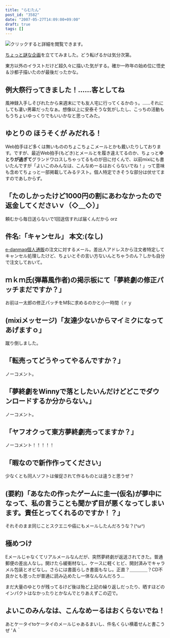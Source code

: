 ```yaml
---
title: "らむたん"
post_id: "3582"
date: "2007-05-27T14:09:00+09:00"
draft: true
tags: []
---
```



![クリックすると詳細を閲覧できます。](https://danmaq.com/!/RAMTAN1GBRIMM/ram_face_ss.jpg)

[ちょっと謎な企画](https://danmaq.com/!/RAMTAN1GBRIMM/)を立ててみました。どう転げるかは気分次第。

東方以外のイラストだけど超久々に描いた気がする。確か一昨年の始め位に悟史＆沙都子描いたのが最後だったかな。

## 例大祭行ってきました！……客としてね

風神録入手しそびれたから来週末にでも友人宅に行ってくるかのぅ。……それにしても凄い男幕だったなぁ。想像以上に安泰そうな気がしたし、こっちの活動ももうちょいゆっくりでもいいかなと思ってみた。

## ゆとりの ほうそくが みだれる！

Web拍手ほど多くは無いもののちょこちょこメールとかも戴いたりしております。ですが、最近Web拍手(もどき)とメールとを履き違えてるのか、ちょっと**ゆとりが過ぎて**グランドワロスしちゃってるものが目に付くんで、以前mixiにも書いたんですが「よいこのみんなは、こんなめーるはおくらないでね！」って意味も含めてちょっと一部掲載してみるテスト。個人特定できそうな部分は伏せてますのであしからず。

## 「たのしかったけど1000円の割にあわなかったので返金してくださいｖ（◇＿◇）」

頼むから毎日送らないで1回送信すれば届くんだから orz

## 件名:「キャンセル」 本文:(なし)

[e-danmaq個人通販](http://e.danmaq.com/)の注文に対するメール。差出人アドレスから注文者特定してキャンセル処理したけど、ちょいとその言い方ないんとちゃうのん？しかも自分で注文しておいて。

## ｍｋｍ氏(弾幕風作者)の掲示板にて「夢終劇の修正パッチまだですか？」

お前は一太郎の修正パッチをM$に求めるのかと小一時間（ｒｙ

## (mixiメッセージ)「友達少ないからマイミクになってあげますｏ」

蹴り倒しました。

## 「転売ってどうやってやるんですか？」

ノーコメント。

## 「夢終劇をWinnyで落としたいんだけどどこでダウンロードするか分からない。」

ノーコメント。

## 「ヤフオクって東方夢終劇売ってますか？」

ノーコメント！！！！！

## 「暇なので新作作ってください」

少なくとも同人ソフトは催促されて作るものとは違うと思うぜ？

## (要約)「あなたの作ったゲームに圭一(仮名)が夢中になって、私の言うことも聞かず目が悪くなってしまいます。責任とってくれるのですか！？」

それそのまま同じことスクエニや癌にもメールしたんだろうな？(^ω^)

## 極めつけ

Eメールじゃなくてリアルメールなんだが、突然夢終劇が返送されてきた。普通郵便の差出人なし。開けたら緩衝材なし、ケースに軽くヒビ、開封済みでキャラメル包装とオビなし。さらには書面らしき書面もなし。正直？＿＿＿＿？CD不良かとも思ったが普通に読み込めたし一体なんなんだろう…

まだ大量のゆとりが残ってるけど後は殆ど上記の繰り返しだったり、晒すほどのインパクトはなかったりとかなんでとりあえずこの辺で。

## よいこのみんなは、こんなめーるはおくらないでね！

あとケータイtoケータイのメールじゃあるまいし、件名くらい横着せんと書こうぜ 'Ａ｀
